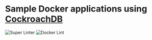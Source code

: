 # Sample Docker applications using [CockroachDB](https://github.com/cockroachdb/cockroach)

![Super Linter](https://github.com/dbist/cockroach-docker/workflows/Super%20Linter/badge.svg)
![Docker Lint](https://github.com/dbist/cockroach-docker/workflows/Docker%20Lint/badge.svg)
